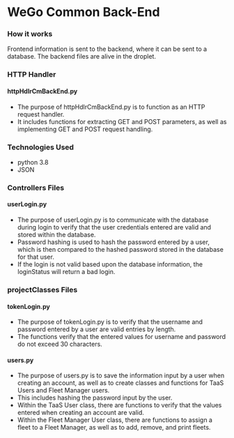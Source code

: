 # WeGo Common Back-End
### How it works
Frontend information is sent to the backend, where it can be sent to a database. The backend files are alive in the droplet.
### HTTP Handler
#### httpHdlrCmBackEnd.py
- The purpose of httpHdlrCmBackEnd.py is to function as an HTTP request handler.
- It includes functions for extracting GET and POST parameters, as well as implementing GET and POST request handling.
### Technologies Used
- python 3.8
- JSON
### Controllers Files
#### userLogin.py
- The purpose of userLogin.py is to communicate with the database during login to verify that the user credentials entered are valid and stored within the database.
- Password hashing is used to hash the password entered by a user, which is then compared to the hashed password stored in the database for that user.
- If the login is not valid based upon the database information, the loginStatus will return a bad login.
### projectClasses Files
#### tokenLogin.py
- The purpose of tokenLogin.py is to verify that the username and password entered by a user are valid entries by length.
- The functions verify that the entered values for username and password do not exceed 30 characters.
#### users.py
- The purpose of users.py is to save the information input by a user when creating an account, as well as to create classes and functions for TaaS Users and Fleet Manager users.
- This includes hashing the password input by the user.
- Within the TaaS User class, there are functions to verify that the values entered when creating an account are valid.
- Within the Fleet Manager User class, there are functions to assign a fleet to a Fleet Manager, as well as to add, remove, and print fleets.



